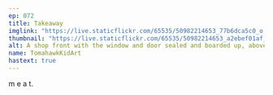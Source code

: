 ```yaml
---
ep: 072
title: Takeaway
imglink: "https://live.staticflickr.com/65535/50982214653_77b6dca5c0_o.jpg"
thumbnail: "https://live.staticflickr.com/65535/50982214653_a2ebef01af_q.jpg"
alt: A shop front with the window and door sealed and boarded up, above is a sign reading "food" in bold letters in the middle, and "grill" in smaller red letters on either side. The boards on the window and door have posters spread about on them, some of them with squiggles for writing, but others reading "meat is meat".
name: TomahawkKidArt
hastext: true
---
```

m e a t.